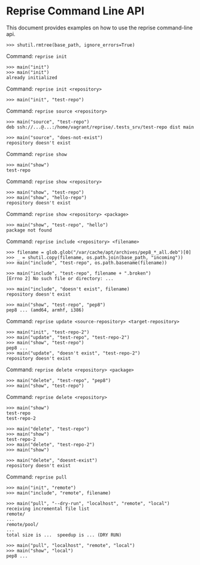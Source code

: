 # Reprise Command Line API

This document provides examples on how to use the reprise command-line api.

    >>> shutil.rmtree(base_path, ignore_errors=True)

Command: `reprise init`

    >>> main("init")
    >>> main("init")
    already initialized

Command: `reprise init <repository>`

    >>> main("init", "test-repo")

Command: `reprise source <repository>`

    >>> main("source", "test-repo")
    deb ssh://...@...:/home/vagrant/reprise/.tests_srv/test-repo dist main

    >>> main("source", "does-not-exist")
    repository doesn't exist

Command: `reprise show`

    >>> main("show")
    test-repo

Command: `reprise show <repository>`

    >>> main("show", "test-repo")
    >>> main("show", "hello-repo")
    repository doesn't exist

Command: `reprise show <repository> <package>`

    >>> main("show", "test-repo", "hello")
    package not found

Command: `reprise include <repository> <filename>`

    >>> filename = glob.glob("/var/cache/apt/archives/pep8_*_all.deb")[0]
    >>> _ = shutil.copy(filename, os.path.join(base_path, "incoming"))
    >>> main("include", "test-repo", os.path.basename(filename))

    >>> main("include", "test-repo", filename + ".broken")
    [Errno 2] No such file or directory: ...

    >>> main("include", "doesn't exist", filename)
    repository doesn't exist

    >>> main("show", "test-repo", "pep8")
    pep8 ... (amd64, armhf, i386)

Command: `reprise update <source-repository> <target-repository>`

    >>> main("init", "test-repo-2")
    >>> main("update", "test-repo", "test-repo-2")
    >>> main("show", "test-repo")
    pep8 ...
    >>> main("update", "doesn't exist", "test-repo-2")
    repository doesn't exist

Command: `reprise delete <repository> <package>`

    >>> main("delete", "test-repo", "pep8")
    >>> main("show", "test-repo")

Command: `reprise delete <repository>`

    >>> main("show")
    test-repo
    test-repo-2

    >>> main("delete", "test-repo")
    >>> main("show")
    test-repo-2
    >>> main("delete", "test-repo-2")
    >>> main("show")

    >>> main("delete", "doesnt-exist")
    repository doesn't exist

Command: `reprise pull`

    >>> main("init", "remote")
    >>> main("include", "remote", filename)

    >>> main("pull", "--dry-run", "localhost", "remote", "local")
    receiving incremental file list
    remote/
    ...
    remote/pool/
    ...
    total size is ...  speedup is ... (DRY RUN)

    >>> main("pull", "localhost", "remote", "local")
    >>> main("show", "local")
    pep8 ...
